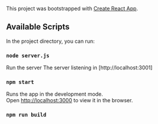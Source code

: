 This project was bootstrapped with [Create React App](https://github.com/facebook/create-react-app).

## Available Scripts

In the project directory, you can run:

### `node server.js`
Run the server
The server listening in [http://localhost:3001]

### `npm start`

Runs the app in the development mode.<br>
Open [http://localhost:3000](http://localhost:3000) to view it in the browser.

### `npm run build`

